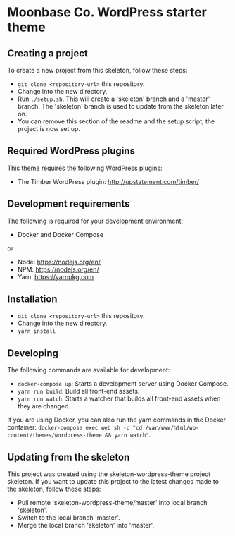 # Moonbase Co. WordPress starter theme

## Creating a project
To create a new project from this skeleton, follow these steps:

* `git clone <repository-url>` this repository.
* Change into the new directory.
* Run `./setup.sh`. This will create a 'skeleton' branch and a 'master' branch. The 'skeleton' branch is used to update from the skeleton later on.
* You can remove this section of the readme and the setup script, the project is now set up.

## Required WordPress plugins
This theme requires the following WordPress plugins:

* The Timber WordPress plugin: http://upstatement.com/timber/

## Development requirements
The following is required for your development environment:

* Docker and Docker Compose

or

* Node: https://nodejs.org/en/
* NPM: https://nodejs.org/en/
* Yarn: https://yarnpkg.com

## Installation

* `git clone <repository-url>` this repository.
* Change into the new directory.
* `yarn install`

## Developing
The following commands are available for development:

* `docker-compose up`: Starts a development server using Docker Compose.
* `yarn run build`: Build all front-end assets.
* `yarn run watch`: Starts a watcher that builds all front-end assets when they are changed.

If you are using Docker, you can also run the yarn commands in the Docker container: `docker-compose exec web sh -c "cd /var/www/html/wp-content/themes/wordpress-theme && yarn watch"`.

## Updating from the skeleton
This project was created using the skeleton-wordpress-theme project skeleton. If you want to update this project to the latest changes made to the skeleton, follow these steps:

* Pull remote 'skeleton-wordpress-theme/master' into local branch 'skeleton'.
* Switch to the local branch 'master'.
* Merge the local branch 'skeleton' into 'master'.
